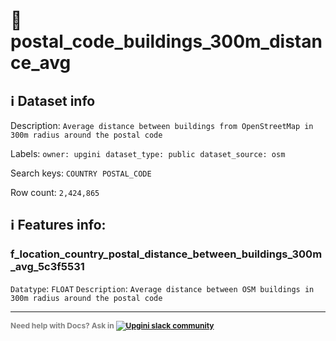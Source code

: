 # 📖 postal_code_buildings_300m_distance_avg 
## ℹ️ Dataset info 
Description: `Average distance between buildings from OpenStreetMap in 300m radius around the postal code` 

Labels: ` owner: upgini ` &nbsp;` dataset_type: public ` &nbsp;` dataset_source: osm ` &nbsp;

Search keys: 
` COUNTRY ` &nbsp;` POSTAL_CODE ` &nbsp;

Row count: `2,424,865` 

## ℹ️ Features info:

### f_location_country_postal_distance_between_buildings_300m_avg_5c3f5531
`Datatype`: `FLOAT`
`Description`: `Average distance between OSM buildings in 300m radius around the postal code`



---

<span style="color:grey;font-weight:700;font-size:12px">
    Need help with Docs? Ask in
    <a href="https://4mlg.short.gy/join-upgini-community">
        <img alt="Upgini slack community" src="https://img.shields.io/badge/slack-@upgini-orange.svg?logo=slack">
    </a>
</span>